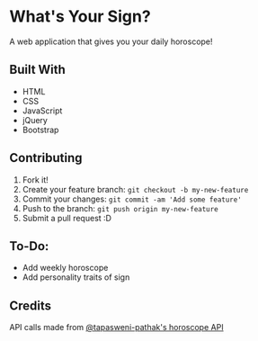 # What's Your Sign?

A web application that gives you your daily horoscope!

## Built With

  * HTML
  * CSS
  * JavaScript
  * jQuery
  * Bootstrap

## Contributing

1. Fork it!
2. Create your feature branch: `git checkout -b my-new-feature`
3. Commit your changes: `git commit -am 'Add some feature'`
4. Push to the branch: `git push origin my-new-feature`
5. Submit a pull request :D

## To-Do:

  * Add weekly horoscope
  * Add personality traits of sign

## Credits

API calls made from [@tapasweni-pathak's horoscope API](https://github.com/tapasweni-pathak/Horoscope-API)
